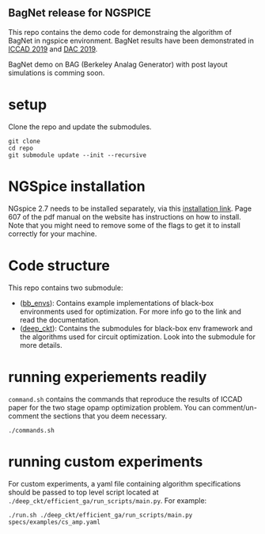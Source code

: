 ## BagNet release for NGSPICE
This repo contains the demo code for demonstraing the algorithm of BagNet in ngspice environment.
BagNet results have been demonstrated in [ICCAD 2019](https://ieeexplore.ieee.org/document/8942062) and [DAC 2019](https://ieeexplore.ieee.org/document/8807032).

BagNet demo on BAG (Berkeley Analag Generator) with post layout simulations is comming soon.

# setup

Clone the repo and update the submodules.

```
git clone
cd repo
git submodule update --init --recursive
```

# NGSpice installation
NGspice 2.7 needs to be installed separately, via this [installation link](https://sourceforge.net/projects/ngspice/files/ng-spice-rework/old-releases/27/). Page 607 of the pdf manual on the website has instructions on how to install. Note that you might need to remove some of the flags to get it to install correctly for your machine.

# Code structure
This repo contains two submodule:

* ([bb_envs](https://github.com/kouroshHakha/bb_envs.git)):
Contains example implementations of black-box environments used for optimization. For more info go to the link and read the documentation.
* ([deep_ckt](https://github.com/kouroshHakha/bag_deep_ckt/tree/bagnet_ngspice_release)):
Contains the submodules for black-box env framework and the algorithms used for circuit optimization. Look into the submodule for more details.

# running experiements readily

`command.sh` contains the commands that reproduce the results of ICCAD paper for the two stage opamp optimization problem. You can comment/un-comment the sections that you deem necessary.

```
./commands.sh
```

# running custom experiments
For custom experiments, a yaml file containing algorithm specifications should be passed to top level script located at `./deep_ckt/efficient_ga/run_scripts/main.py`.
For example:

```
./run.sh ./deep_ckt/efficient_ga/run_scripts/main.py specs/examples/cs_amp.yaml
```

